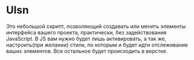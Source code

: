 UIsn
====

Это небольшой скрипт, позволяющий создавать или менять элементы интерфейса вашего проекта, практически, без задействования JavaScript. В JS вам нужно будет лишь активировать, а так же, настроить(при желании) стили, по которым и будет идти отслеживание ваших элементов. Все остальное будет происходить в верстке.

